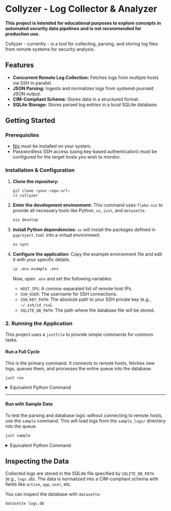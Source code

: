 # Collyzer - Log Collector & Analyzer

**This project is intended for educational purposes to explore concepts in automated security data pipelines and is not recommended for production use.**

Collyzer - currently - is a tool for collecting, parsing, and storing log files from remote systems for security analysis.

## Features

*   **Concurrent Remote Log Collection:** Fetches logs from multiple hosts via SSH in parallel.
*   **JSON Parsing:** Ingests and normalizes logs from systemd-journald JSON output.
*   **CIM-Compliant Schema:** Stores data in a structured format.
*   **SQLite Storage:** Stores parsed log entries in a local SQLite database.

## Getting Started

### Prerequisites

*   [Nix](https://nixos.org/download.html) must be installed on your system.
*   Passwordless SSH access (using key-based authentication) must be configured for the target hosts you wish to monitor.

### Installation & Configuration

1.  **Clone the repository:**
    ```bash
    git clone <your-repo-url>
    cd collyzer
    ```

2.  **Enter the development environment:**
    This command uses `flake.nix` to provide all necessary tools like Python, `uv`, `just`, and `datasette`.
    ```bash
    nix develop
    ```

3.  **Install Python dependencies:**
    `uv` will install the packages defined in `pyproject.toml` into a virtual environment.
    ```bash
    uv sync
    ```

4.  **Configure the application:**
    Copy the example environment file and edit it with your specific details.
    ```bash
    cp .env.example .env
    ```
    Now, open `.env` and set the following variables:
    *   `HOST_IPS`: A comma-separated list of remote host IPs.
    *   `SSH_USER`: The username for SSH connections.
    *   `SSH_KEY_PATH`: The absolute path to your SSH private key (e.g., `~/.ssh/id_rsa`).
    *   `SQLITE_DB_PATH`: The path where the database file will be stored.

### 2. Running the Application

This project uses a `justfile` to provide simple commands for common tasks.

#### Run a Full Cycle

This is the primary command. It connects to remote hosts, fetches new logs, queues them, and processes the entire queue into the database.

```bash
just run
```
<details>
  <summary>Equivalent Python Command</summary>

  ```bash
  uv run python -m src.main
  ```
</details>

---

#### Run with Sample Data

To test the parsing and database logic without connecting to remote hosts, use the `sample` command. This will load logs from the `sample_logs/` directory into the queue.

```bash
just sample
```
<details>
  <summary>Equivalent Python Command</summary>

  ```bash
  uv run python -m src.main --use-sample-logs
  ```
</details>

## Inspecting the Data

Collected logs are stored in the SQLite file specified by `SQLITE_DB_PATH` (e.g., `logs.db`). The data is normalized into a CIM-compliant schema with fields like `action`, `app`, `user`, etc.

You can inspect the database with `datasette`:
```bash
datasette logs.db
```
